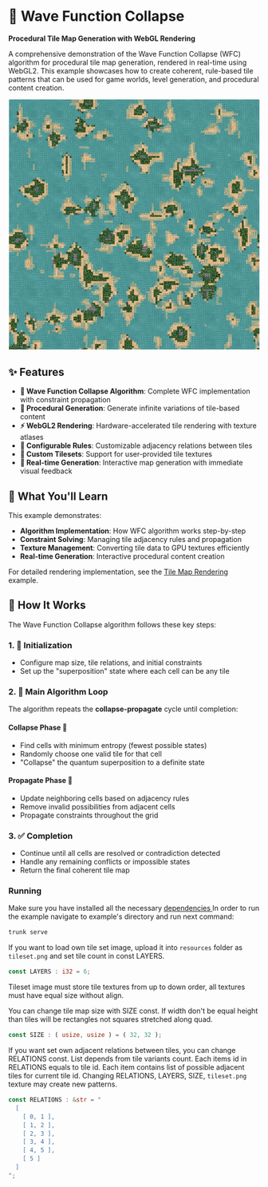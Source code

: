 # 🌊 Wave Function Collapse

**Procedural Tile Map Generation with WebGL Rendering**

A comprehensive demonstration of the Wave Function Collapse (WFC) algorithm for procedural tile map generation, rendered in real-time using WebGL2. This example showcases how to create coherent, rule-based tile patterns that can be used for game worlds, level generation, and procedural content creation.

<p align="center">
  <img src="./showcase.png" width="600px">
</p>

## ✨ Features

- **🔄 Wave Function Collapse Algorithm**: Complete WFC implementation with constraint propagation
- **🎲 Procedural Generation**: Generate infinite variations of tile-based content  
- **⚡ WebGL2 Rendering**: Hardware-accelerated tile rendering with texture atlases
- **🧩 Configurable Rules**: Customizable adjacency relations between tiles
- **🎨 Custom Tilesets**: Support for user-provided tile textures
- **🔧 Real-time Generation**: Interactive map generation with immediate visual feedback

## 🎯 What You'll Learn

This example demonstrates:
- **Algorithm Implementation**: How WFC algorithm works step-by-step
- **Constraint Solving**: Managing tile adjacency rules and propagation
- **Texture Management**: Converting tile data to GPU textures efficiently
- **Real-time Generation**: Interactive procedural content creation

For detailed rendering implementation, see the [Tile Map Rendering](../mapgen_tiles_rendering/README.md) example.

## 🔬 How It Works

The Wave Function Collapse algorithm follows these key steps:

### 1. 🎯 **Initialization**
- Configure map size, tile relations, and initial constraints
- Set up the "superposition" state where each cell can be any tile

### 2. 🔄 **Main Algorithm Loop**
The algorithm repeats the **collapse-propagate** cycle until completion:

#### **Collapse Phase** 🎲
- Find cells with minimum entropy (fewest possible states)
- Randomly choose one valid tile for that cell
- "Collapse" the quantum superposition to a definite state

#### **Propagate Phase** 📡  
- Update neighboring cells based on adjacency rules
- Remove invalid possibilities from adjacent cells
- Propagate constraints throughout the grid

### 3. ✅ **Completion**
- Continue until all cells are resolved or contradiction detected
- Handle any remaining conflicts or impossible states
- Return the final coherent tile map

### Running

Make sure you have installed all the necessary [ dependencies ]( ../../../module/min/minwebgl/readme.md )
In order to run the example navigate to example's directory and run next command:
``` bash
trunk serve
```
If you want to load own tile set image, upload it into `resources` folder as `tileset.png` and set tile count in const LAYERS. 

``` rust
const LAYERS : i32 = 6;
```

Tileset image must store tile textures from up to down order, all textures must have equal size without align.

You can change tile map size with SIZE const. If width don't be equal height than tiles will be rectangles not squares stretched along quad. 

``` rust
const SIZE : ( usize, usize ) = ( 32, 32 );
```

If you want set own adjacent relations between tiles, you can change RELATIONS const. List depends from tile variants count. Each items id in RELATIONS equals to tile id. Each item contains list of possible adjacent tiles for current tile id. Changing RELATIONS, LAYERS, SIZE, `tileset.png` texture may create new patterns. 

``` rust
const RELATIONS : &str = "
  [
    [ 0, 1 ],
    [ 1, 2 ],
    [ 2, 3 ],
    [ 3, 4 ],
    [ 4, 5 ],
    [ 5 ]
  ]
";
```
